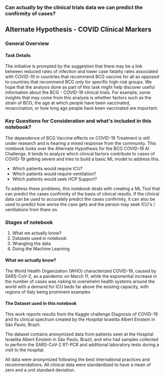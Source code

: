 ### Can actually by the clinical trials data we can predict the confirmity of cases?

## Alternate Hypothesis - COVID Clinical Markers


### General Overview
#### Task Details
The initiative is prompted by the suggestion that there may be a link between reduced rates of infection and lower case fatality rates associated with COVID-19 in countries that recommend BCG vaccine for all as opposed to countries that recommend BCG only for specific high-risk groups. We hope that the analysis done as part of this task might help discover useful information about the BCG - COVID-19 clinical trials. For example, some insights that may come from this analysis is whether factors such as the strain of BCG, the age at which people have been vaccinated, revaccination, or how long ago people have been vaccinated are important.

### Key Questions for Consideration and what's included in this notebook?
The dependence of BCG Vaccine effects on COVID-19 Treatment is still under research and is hearing a mixed response from the community. This notebook looks over the Alternate Hypothesis for the BCG COVID-19 AI Challenge. It tends to analyze which clinical factors contribute to cases of COVID-19 getting severe and tries to build a basic ML model to address this.

- Which patients would require ICU?
- Which patients would require ventilation?
- Which patients would seek HCP Support?
  
To address these problems, this notebook deals with creating a ML Tool that can predict the cases confirmity of the basis of clinical results. If the clinical data can be used to accurately predict the cases confirmity, it can also be used to predict how worse the case gets and the person may seek ICU's / ventilations from there on.


### Stages of notebook
1. What we actually know?
2. Datasets used in notebook
3. Wrangling the data
4. Doing the Machine Learning


#### What we actually know?
The World Health Organization (WHO) characterized COVID-19, caused by SARS-CoV-2, as a pandemic on March 11, while the exponential increase in the number of cases was risking to overwhelm health systems around the world with a demand for ICU beds far above the existing capacity, with regions of Italy being prominent examples

#### The Dataset used in this notebook
This work reports results from the Kaggle challenge Diagnosis of COVID-19 and its clinical spectrum created by the Hospital Israelita Albert Einstein in São Paulo, Brazil.

The dataset contains anonymized data from patients seen at the Hospital Israelita Albert Einstein in São Paulo, Brazil, and who had samples collected to perform the SARS-CoV-2 RT-PCR and additional laboratory tests during a visit to the hospital.

All data were anonymized following the best international practices and recommendations. All clinical data were standardized to have a mean of zero and a unit standard deviation.
